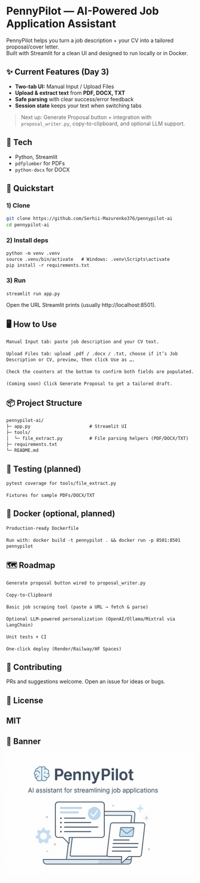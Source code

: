 # PennyPilot — AI-Powered Job Application Assistant

PennyPilot helps you turn a job description + your CV into a tailored proposal/cover letter.  
Built with Streamlit for a clean UI and designed to run locally or in Docker.

## ✨ Current Features (Day 3)
- **Two-tab UI:** Manual Input / Upload Files
- **Upload & extract text** from **PDF, DOCX, TXT**
- **Safe parsing** with clear success/error feedback
- **Session state** keeps your text when switching tabs

> Next up: Generate Proposal button + integration with `proposal_writer.py`, copy-to-clipboard, and optional LLM support.

## 🧰 Tech
- Python, Streamlit
- `pdfplumber` for PDFs
- `python-docx` for DOCX

## 🚀 Quickstart

### 1) Clone
```bash
git clone https://github.com/Serhii-Mazurenko376/pennypilot-ai
cd pennypilot-ai
```
### 2) Install deps
```
python -m venv .venv
source .venv/bin/activate   # Windows: .venv\Scripts\activate
pip install -r requirements.txt
```
### 3) Run
```
streamlit run app.py
```
Open the URL Streamlit prints (usually http://localhost:8501).
## 🖥️ How to Use

    Manual Input tab: paste job description and your CV text.

    Upload Files tab: upload .pdf / .docx / .txt, choose if it’s Job Description or CV, preview, then click Use as ….

    Check the counters at the bottom to confirm both fields are populated.

    (Coming soon) Click Generate Proposal to get a tailored draft.

## 📦 Project Structure
```
pennypilot-ai/
├─ app.py                      # Streamlit UI
├─ tools/
│  └─ file_extract.py          # File parsing helpers (PDF/DOCX/TXT)
├─ requirements.txt
└─ README.md
```
## 🧪 Testing (planned)

    pytest coverage for tools/file_extract.py

    Fixtures for sample PDFs/DOCX/TXT

## 🐳 Docker (optional, planned)

    Production-ready Dockerfile

    Run with: docker build -t pennypilot . && docker run -p 8501:8501 pennypilot

## 🗺️ Roadmap

    Generate proposal button wired to proposal_writer.py

    Copy-to-Clipboard

    Basic job scraping tool (paste a URL → fetch & parse)

    Optional LLM-powered personalization (OpenAI/Ollama/Mixtral via LangChain)

    Unit tests + CI

    One-click deploy (Render/Railway/HF Spaces)

## 🤝 Contributing

PRs and suggestions welcome. Open an issue for ideas or bugs.
## 📄 License

MIT
---

## 📸 Banner

![PennyPilot Banner](assets/banner.png)